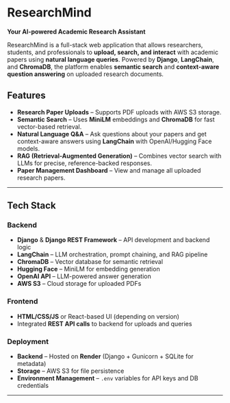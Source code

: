 # ResearchMind  
**Your AI-powered Academic Research Assistant**  

ResearchMind is a full-stack web application that allows researchers, students, and professionals to **upload, search, and interact** with academic papers using **natural language queries**. Powered by **Django**, **LangChain**, and **ChromaDB**, the platform enables **semantic search** and **context-aware question answering** on uploaded research documents.  

## Features  
- **Research Paper Uploads** – Supports PDF uploads with AWS S3 storage.  
- **Semantic Search** – Uses **MiniLM** embeddings and **ChromaDB** for fast vector-based retrieval.  
- **Natural Language Q&A** – Ask questions about your papers and get context-aware answers using **LangChain** with OpenAI/Hugging Face models.  
- **RAG (Retrieval-Augmented Generation)** – Combines vector search with LLMs for precise, reference-backed responses.  
- **Paper Management Dashboard** – View and manage all uploaded research papers.  

---

## Tech Stack  

### **Backend**  
- **Django** & **Django REST Framework** – API development and backend logic  
- **LangChain** – LLM orchestration, prompt chaining, and RAG pipeline  
- **ChromaDB** – Vector database for semantic retrieval  
- **Hugging Face** – MiniLM for embedding generation  
- **OpenAI API** – LLM-powered answer generation  
- **AWS S3** – Cloud storage for uploaded PDFs  

### **Frontend**  
- **HTML/CSS/JS** or React-based UI (depending on version)  
- Integrated **REST API calls** to backend for uploads and queries  

### **Deployment**  
- **Backend** – Hosted on **Render** (Django + Gunicorn + SQLite for metadata)  
- **Storage** – AWS S3 for file persistence  
- **Environment Management** – `.env` variables for API keys and DB credentials  

---
